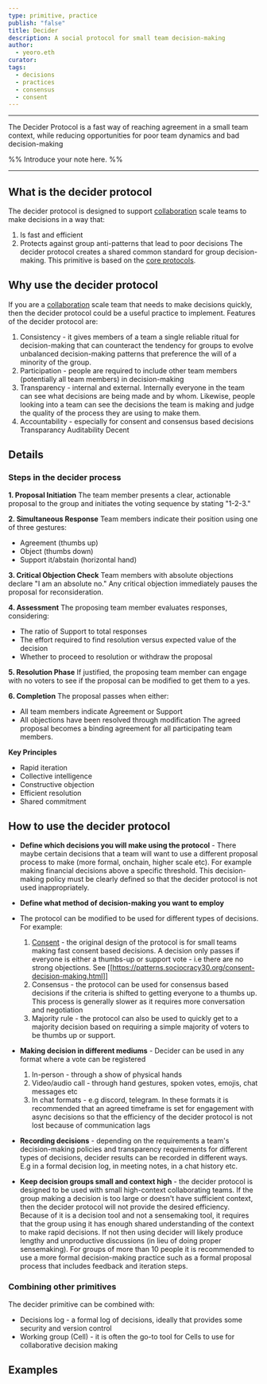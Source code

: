 ```yaml
---
type: primitive, practice
publish: "false"
title: Decider
description: A social protocol for small team decision-making
author:
  - yeoro.eth
curator: 
tags: 
  - decisions
  - practices
  - consensus
  - consent
---
```


---

The Decider Protocol is a fast way of reaching agreement in a small team context, while reducing opportunities for poor team dynamics and bad decision-making

%% Introduce your note here. %%

---
## What is the decider protocol
The decider protocol is designed to support [collaboration](notes/primitives/framework/scale/collaboration.md) scale teams to make decisions in a way that:
1. Is fast and efficient 
2. Protects against group anti-patterns that lead to poor decisions
The decider protocol creates a shared common standard for group decision-making. 
This primitive is based on the [core protocols](https://mccarthyshow.com/protocols/the-core-protocols-english-v3.03.pdf). 




## Why use the decider protocol 
If you are a [collaboration](notes/primitives/framework/scale/collaboration.md) scale team that needs to make decisions quickly, then the decider protocol could be a useful practice to implement. Features of the decider protocol are:
1. Consistency - it gives members of a team a single reliable ritual for decision-making that can counteract the tendency for groups to evolve unbalanced decision-making patterns that preference the will of a minority of the group.  
2. Participation - people are required to include other team members (potentially all team members) in decision-making
3. Transparency - internal and external. Internally everyone in the team can see what decisions are being made and by whom. Likewise, people looking into a team can see the decisions the team is making and judge the quality of the process they are using to make them.  
4. Accountability - especially for consent and consensus based decisions
Transparancy
Auditability 
Decent 




## Details

### Steps in the decider process

**1. Proposal Initiation** 
The team member presents a clear, actionable proposal to the group and initiates the voting sequence by stating "1-2-3."

**2. Simultaneous Response** 
Team members indicate their position using one of three gestures:
- Agreement (thumbs up)
- Object (thumbs down)
- Support it/abstain (horizontal hand)

**3. Critical Objection Check** 
Team members with absolute objections declare "I am an absolute no." Any critical objection immediately pauses the proposal for reconsideration.

**4. Assessment** 
The proposing team member evaluates responses, considering:

- The ratio of Support to total responses
- The effort required to find resolution versus expected value of the decision
- Whether to proceed to resolution or withdraw the proposal

**5. Resolution Phase** 
If justified, the proposing team member can engage with no voters to see if the proposal can be modified to get them to a yes.

**6. Completion** 
The proposal passes when either:
- All team members indicate Agreement or Support
- All objections have been resolved through modification
The agreed proposal becomes a binding agreement for all participating team members.

**Key Principles**
- Rapid iteration
- Collective intelligence
- Constructive objection
- Efficient resolution
- Shared commitment


## How to use the decider protocol 
- **Define which decisions you will make using the protocol** - There maybe certain decisions that a team will want to use a different proposal process to make (more formal, onchain, higher scale etc). For example making financial decisions above a specific threshold. This decision-making policy must be clearly defined so that the decider protocol is not used inappropriately. 

- **Define what method of decision-making you want to employ**
- The protocol can be modified to be used for different types of decisions. For example:
	1. [Consent](tags/consent.md) - the original design of the protocol is for small teams making fast consent based decisions. A decision only passes if everyone is either a thumbs-up or support vote - i.e there are no strong objections. See [[https://patterns.sociocracy30.org/consent-decision-making.html]]
	2. Consensus - the protocol can be used for consensus based decisions if the criteria is shifted to getting everyone to a thumbs up. This process is generally slower as it requires more conversation and negotiation
	3. Majority rule - the protocol can also be used to quickly get to a majority decision based on requiring a simple majority of voters to be thumbs up or support.

- **Making decision in different mediums** - Decider can be used in any format where a vote can be registered 
	1. In-person - through a show of physical hands
	2. Video/audio call - through hand gestures, spoken votes, emojis, chat messages etc
	3. In chat formats - e.g discord, telegram. In these formats it is recommended that an agreed timeframe is set for engagement with async decisions so that the efficiency of the decider protocol is not lost because of communication lags
	
- **Recording decisions** - depending on the requirements a team's decision-making policies and transparency requirements for different types of decisions, decider results can be recorded in different ways. E.g in a formal decision log, in meeting notes, in a chat history etc.  

- **Keep decision groups small and context high** - the decider protocol is designed to be used with small high-context collaborating teams. If the group making a decision is too large or doesn't have sufficient context, then the decider protocol will not provide the desired efficiency. Because of it is a decision tool and not a sensemaking tool, it requires that the group using it has enough shared understanding of the context to make rapid decisions. If not then using decider will likely produce lengthy and unproductive discussions (in lieu of doing proper sensemaking). For groups of more than 10 people it is recommended to use a more formal decision-making practice such as a formal proposal process that includes feedback and iteration steps. 

### Combining other primitives
The decider primitive can be combined with:
- Decisions log - a formal log of decisions, ideally that provides some security and version control
- Working group (Cell) - it is often the go-to tool for Cells to use for collaborative decision making


## Examples 

